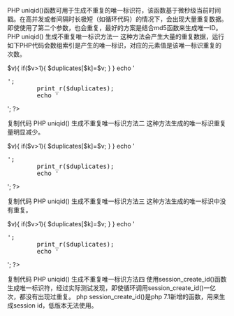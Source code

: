 PHP uniqid()函数可用于生成不重复的唯一标识符，该函数基于微秒级当前时间戳。在高并发或者间隔时长极短（如循环代码）的情况下，会出现大量重复数据。即使使用了第二个参数，也会重复，最好的方案是结合md5函数来生成唯一ID。
PHP uniqid() 生成不重复唯一标识方法一
这种方法会产生大量的重复数据，运行如下PHP代码会数组索引是产生的唯一标识，对应的元素值是该唯一标识重复的次数。
<?php
        $units = array();
        for($i=0;$i<1000000;$i++){
                $units[] = uniqid();
        }
        $values  = array_count_values($units);
        $duplicates = [];
        foreach($values as $k=>$v){
                if($v>1){
                        $duplicates[$k]=$v;
                }
        }
        echo '<pre>';
        print_r($duplicates);
        echo '</pre>';
?>
复制代码
PHP uniqid() 生成不重复唯一标识方法二
这种方法生成的唯一标识重复量明显减少。
<?php
        $units = array();
        for($i=0;$i<1000000;$i++){
                $units[] = uniqid('',true);
        }
        $values  = array_count_values($units);
        $duplicates = [];
        foreach($values as $k=>$v){
                if($v>1){
                        $duplicates[$k]=$v;
                }
        }
        echo '<pre>';
        print_r($duplicates);
        echo '</pre>';
?>
复制代码
PHP uniqid() 生成不重复唯一标识方法三
这种方法生成的唯一标识中没有重复。
<?php
        $units = array();
        for($i=0;$i<1000000;$i++){
                $units[]=md5(uniqid(md5(microtime(true)),true));
        }
        $values  = array_count_values($units);
        $duplicates = [];
        foreach($values as $k=>$v){
                if($v>1){
                        $duplicates[$k]=$v;
                }
        }
        echo '<pre>';
        print_r($duplicates);
        echo '</pre>';
?>
复制代码
PHP uniqid() 生成不重复唯一标识方法四
使用session_create_id()函数生成唯一标识符，经过实际测试发现，即使循环调用session_create_id()一亿次，都没有出现过重复。
php session_create_id()是php 7.1新增的函数，用来生成session id，低版本无法使用。